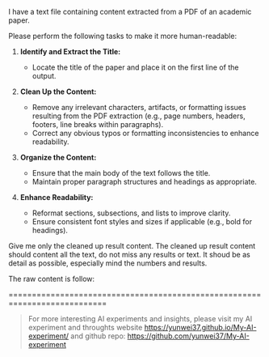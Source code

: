 I have a text file containing content extracted from a PDF of an academic paper. 

Please perform the following tasks to make it more human-readable:

1. **Identify and Extract the Title:**
   - Locate the title of the paper and place it on the first line of the output.

2. **Clean Up the Content:**
   - Remove any irrelevant characters, artifacts, or formatting issues resulting from the PDF extraction (e.g., page numbers, headers, footers, line breaks within paragraphs).
   - Correct any obvious typos or formatting inconsistencies to enhance readability.

3. **Organize the Content:**
   - Ensure that the main body of the text follows the title.
   - Maintain proper paragraph structures and headings as appropriate.

4. **Enhance Readability:**
   - Reformat sections, subsections, and lists to improve clarity.
   - Ensure consistent font styles and sizes if applicable (e.g., bold for headings).

Give me only the cleaned up result content. The cleaned up result content should content all the text, do not miss any results or text. 
It shoud be as detail as possible, especially mind the numbers and results.

The raw content is follow:

===========================================================================


> For more interesting AI experiments and insights, please visit my AI experiment and throughts website <https://yunwei37.github.io/My-AI-experiment/> and github repo: <https://github.com/yunwei37/My-AI-experiment>
